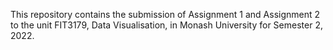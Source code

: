 This repository contains the submission of Assignment 1 and Assignment 2 to the unit FIT3179, Data Visualisation, in Monash University for Semester 2, 2022.
